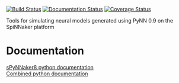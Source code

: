 [![Build Status](https://github.com/SpiNNakerManchester/sPyNNaker8/workflows/Python%20Actions/badge.svg?branch=master)](https://github.com/SpiNNakerManchester/sPyNNaker8/actions?query=workflow%3A%22Python+Actions%22+branch%3Amaster)
[![Documentation Status](https://readthedocs.org/projects/spynnaker8/badge/?version=master)](https://spynnaker8.readthedocs.io/en/master/?badge=master)
[![Coverage Status](https://coveralls.io/repos/github/SpiNNakerManchester/sPyNNaker8/badge.svg?branch=master)](https://coveralls.io/github/SpiNNakerManchester/sPyNNaker8?branch=master)

Tools for simulating neural models generated using PyNN 0.9 on the SpiNNaker platform

Documentation
=============
[sPyNNaker8 python documentation](http://spynnaker8.readthedocs.io/en/latest/)
<br>
[Combined python documentation](http://spinnaker8manchester.readthedocs.io)
